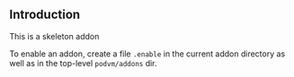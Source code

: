 ## Introduction

This is a skeleton addon

To enable an addon, create a file `.enable` in the current addon directory as 
well as in the top-level `podvm/addons` dir.
